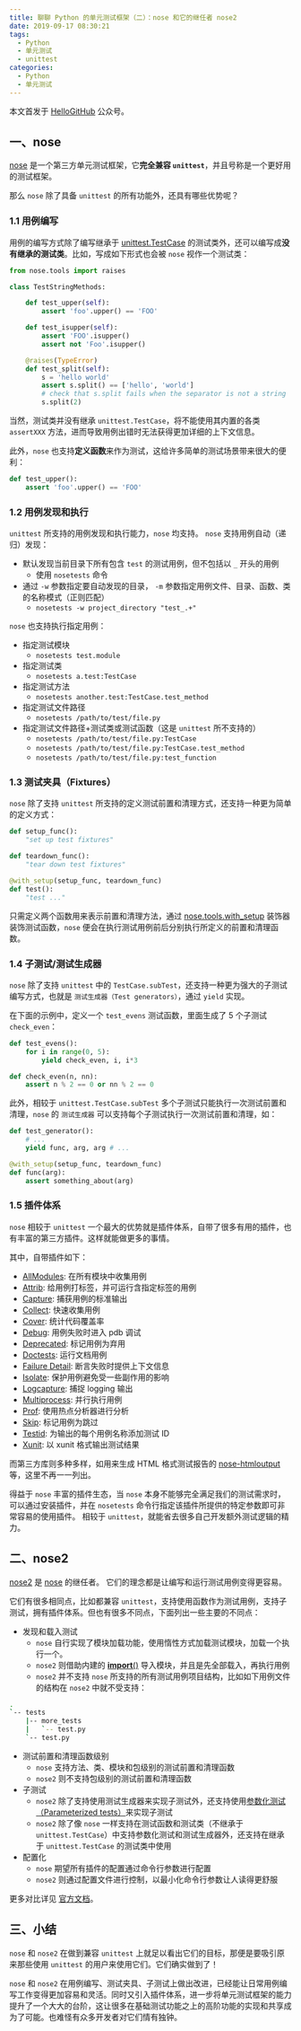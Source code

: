 ```yaml
---
title: 聊聊 Python 的单元测试框架（二）：nose 和它的继任者 nose2
date: 2019-09-17 08:30:21
tags:
  - Python
  - 单元测试
  - unittest
categories:
  - Python
  - 单元测试
---
```


本文首发于 [HelloGitHub](https://mp.weixin.qq.com/s/cVKNQmEMo-yHVCfyikQSLA) 公众号。

## 一、nose

[nose](https://nose.readthedocs.io/en/latest/) 是一个第三方单元测试框架，它**完全兼容 `unittest`**，并且号称是一个更好用的测试框架。

那么 `nose` 除了具备 `unittest` 的所有功能外，还具有哪些优势呢？

<!--more-->

### 1.1 用例编写

用例的编写方式除了编写继承于 [unittest.TestCase](https://docs.python.org/3/library/unittest.html#unittest.TestCase) 的测试类外，还可以编写成**没有继承的测试类**。比如，写成如下形式也会被 `nose` 视作一个测试类：

```python
from nose.tools import raises

class TestStringMethods:

    def test_upper(self):
        assert 'foo'.upper() == 'FOO'

    def test_isupper(self):
        assert 'FOO'.isupper()
        assert not 'Foo'.isupper()

    @raises(TypeError)
    def test_split(self):
        s = 'hello world'
        assert s.split() == ['hello', 'world']
        # check that s.split fails when the separator is not a string
        s.split(2)
```

当然，测试类并没有继承 `unittest.TestCase`，将不能使用其内置的各类 `assertXXX` 方法，进而导致用例出错时无法获得更加详细的上下文信息。

此外，`nose` 也支持**定义函数**来作为测试，这给许多简单的测试场景带来很大的便利：

```python
def test_upper():
    assert 'foo'.upper() == 'FOO'
```

### 1.2 用例发现和执行

`unittest` 所支持的用例发现和执行能力，`nose` 均支持。
`nose` 支持用例自动（递归）发现：

- 默认发现当前目录下所有包含 `test` 的测试用例，但不包括以 `_` 开头的用例
  - 使用 `nosetests` 命令
- 通过 `-w` 参数指定要自动发现的目录， `-m` 参数指定用例文件、目录、函数、类的名称模式（正则匹配）
  - `nosetests -w project_directory "test_.+"`

`nose` 也支持执行指定用例：

- 指定测试模块
  - `nosetests test.module`
- 指定测试类
  - `nosetests a.test:TestCase`
- 指定测试方法
  - `nosetests another.test:TestCase.test_method`
- 指定测试文件路径
  - `nosetests /path/to/test/file.py`
- 指定测试文件路径+测试类或测试函数（这是 `unittest` 所不支持的）
  - `nosetests /path/to/test/file.py:TestCase`
  - `nosetests /path/to/test/file.py:TestCase.test_method`
  - `nosetests /path/to/test/file.py:test_function`

### 1.3 测试夹具（Fixtures）

`nose` 除了支持 `unittest` 所支持的定义测试前置和清理方式，还支持一种更为简单的定义方式：

```python
def setup_func():
    "set up test fixtures"

def teardown_func():
    "tear down test fixtures"

@with_setup(setup_func, teardown_func)
def test():
    "test ..."
```

只需定义两个函数用来表示前置和清理方法，通过 [nose.tools.with_setup](https://nose.readthedocs.io/en/latest/testing_tools.html?highlight=with_setup#nose.tools.with_setup) 装饰器装饰测试函数，`nose` 便会在执行测试用例前后分别执行所定义的前置和清理函数。

### 1.4 子测试/测试生成器

`nose` 除了支持 `unittest` 中的 `TestCase.subTest`，还支持一种更为强大的子测试编写方式，也就是 `测试生成器（Test generators）`，通过 `yield` 实现。

在下面的示例中，定义一个 `test_evens` 测试函数，里面生成了 5 个子测试 `check_even`：

```python
def test_evens():
    for i in range(0, 5):
        yield check_even, i, i*3

def check_even(n, nn):
    assert n % 2 == 0 or nn % 2 == 0
```

此外，相较于 `unittest.TestCase.subTest` 多个子测试只能执行一次测试前置和清理，`nose` 的 `测试生成器` 可以支持每个子测试执行一次测试前置和清理，如：

```python
def test_generator():
    # ...
    yield func, arg, arg # ...

@with_setup(setup_func, teardown_func)
def func(arg):
    assert something_about(arg)
```

### 1.5 插件体系

`nose` 相较于 `unittest` 一个最大的优势就是插件体系，自带了很多有用的插件，也有丰富的第三方插件。这样就能做更多的事情。

其中，自带插件如下：

- [AllModules](https://nose.readthedocs.io/en/latest/plugins/allmodules.html): 在所有模块中收集用例
- [Attrib](https://nose.readthedocs.io/en/latest/plugins/attrib.html): 给用例打标签，并可运行含指定标签的用例
- [Capture](https://nose.readthedocs.io/en/latest/plugins/capture.html): 捕获用例的标准输出
- [Collect](https://nose.readthedocs.io/en/latest/plugins/collect.html): 快速收集用例
- [Cover](https://nose.readthedocs.io/en/latest/plugins/cover.html): 统计代码覆盖率
- [Debug](https://nose.readthedocs.io/en/latest/plugins/debug.html): 用例失败时进入 pdb 调试
- [Deprecated](https://nose.readthedocs.io/en/latest/plugins/deprecated.html): 标记用例为弃用
- [Doctests](https://nose.readthedocs.io/en/latest/plugins/deprecated.html): 运行文档用例
- [Failure Detail](https://nose.readthedocs.io/en/latest/plugins/failuredetail.html): 断言失败时提供上下文信息
- [Isolate](https://nose.readthedocs.io/en/latest/plugins/isolate.html): 保护用例避免受一些副作用的影响
- [Logcapture](https://nose.readthedocs.io/en/latest/plugins/logcapture.html): 捕捉 logging 输出
- [Multiprocess](https://nose.readthedocs.io/en/latest/plugins/multiprocess.html): 并行执行用例
- [Prof](https://nose.readthedocs.io/en/latest/plugins/prof.html): 使用热点分析器进行分析
- [Skip](https://nose.readthedocs.io/en/latest/plugins/skip.html): 标记用例为跳过
- [Testid](https://nose.readthedocs.io/en/latest/plugins/testid.html): 为输出的每个用例名称添加测试 ID
- [Xunit](https://nose.readthedocs.io/en/latest/plugins/xunit.html): 以 xunit 格式输出测试结果

而第三方库则多种多样，如用来生成 HTML 格式测试报告的 [nose-htmloutput](https://github.com/ionelmc/nose-htmloutput) 等，这里不再一一列出。

得益于 `nose` 丰富的插件生态，当 `nose` 本身不能够完全满足我们的测试需求时，可以通过安装插件，并在 `nosetests` 命令行指定该插件所提供的特定参数即可非常容易的使用插件。
相较于 `unittest`，就能省去很多自己开发额外测试逻辑的精力。

## 二、nose2

[nose2](https://github.com/nose-devs/nose2) 是 [nose](https://nose.readthedocs.io/en/latest/) 的继任者。
它们的理念都是让编写和运行测试用例变得更容易。

它们有很多相同点，比如都兼容 `unittest`，支持使用函数作为测试用例，支持子测试，拥有插件体系。但也有很多不同点，下面列出一些主要的不同点：

- 发现和载入测试
  - `nose` 自行实现了模块加载功能，使用惰性方式加载测试模块，加载一个执行一个。
  - `nose2` 则借助内建的 [**import**()](https://docs.python.org/3/library/functions.html#__import__) 导入模块，并且是先全部载入，再执行用例
  - `nose2` 并不支持 `nose` 所支持的所有测试用例项目结构，比如如下用例文件的结构在 `nose2` 中就不受支持：

```bash
.
`-- tests
    |-- more_tests
    |   `-- test.py
    `-- test.py
```

- 测试前置和清理函数级别
  - `nose` 支持方法、类、模块和包级别的测试前置和清理函数
  - `nose2` 则不支持包级别的测试前置和清理函数
- 子测试
  - `nose2` 除了支持使用测试生成器来实现子测试外，还支持使用[参数化测试（Parameterized tests）](https://docs.nose2.io/en/latest/params.html#parameterized-tests)来实现子测试
  - `nose2` 除了像 `nose` 一样支持在测试函数和测试类（不继承于 `unittest.TestCase`）中支持参数化测试和测试生成器外，还支持在继承于 `unittest.TestCase` 的测试类中使用
- 配置化
  - `nose` 期望所有插件的配置通过命令行参数进行配置
  - `nose2` 则通过配置文件进行控制，以最小化命令行参数让人读得更舒服

更多对比详见 [官方文档](https://docs.nose2.io/en/latest/differences.html)。

## 三、小结

`nose` 和 `nose2` 在做到兼容 `unittest` 上就足以看出它们的目标，那便是要吸引原来那些使用 `unittest` 的用户来使用它们。它们确实做到了！

`nose` 和 `nose2` 在用例编写、测试夹具、子测试上做出改进，已经能让日常用例编写工作变得更加容易和灵活。同时又引入插件体系，进一步将单元测试框架的能力提升了一个大大的台阶，这让很多在基础测试功能之上的高阶功能的实现和共享成为了可能。也难怪有众多开发者对它们情有独钟。
